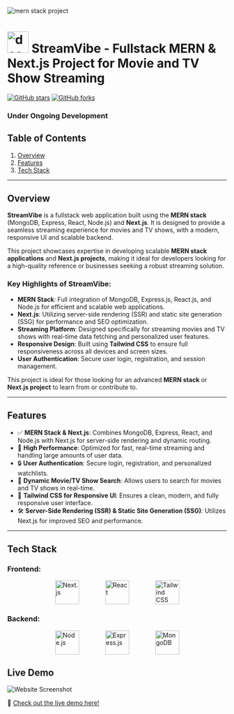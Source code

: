 ![mern stack project](https://github.com/amirrezaRst/StreamVibe/blob/master/frontend/public/github/project-thumbnail.jpg?raw=true)
# <img src="https://github.com/amirrezaRst/StreamVibe/blob/master/frontend/public/github/logo.png?raw=true" alt="description" width="49" height="49"> **StreamVibe** - Fullstack MERN & Next.js Project for Movie and TV Show Streaming

[![GitHub stars](https://img.shields.io/github/stars/amirrezaRst/StreamVibe?style=social)](https://github.com/amirrezaRst/StreamVibe/stargazers)
[![GitHub forks](https://img.shields.io/github/forks/amirrezaRst/StreamVibe?style=social)](https://github.com/amirrezaRst/StreamVibe/network/members)

### Under Ongoing Development

## **Table of Contents**
1. [Overview](#overview)
2. [Features](#features)
3. [Tech Stack](#tech-stack)

---

## **Overview** <a name="overview"></a>

**StreamVibe** is a fullstack web application built using the **MERN stack** (MongoDB, Express, React, Node.js) and **Next.js**. It is designed to provide a seamless streaming experience for movies and TV shows, with a modern, responsive UI and scalable backend.

This project showcases expertise in developing scalable **MERN stack applications** and **Next.js projects**, making it ideal for developers looking for a high-quality reference or businesses seeking a robust streaming solution.

### **Key Highlights of StreamVibe:**
- **MERN Stack**: Full integration of MongoDB, Express.js, React.js, and Node.js for efficient and scalable web applications.
- **Next.js**: Utilizing server-side rendering (SSR) and static site generation (SSG) for performance and SEO optimization.
- **Streaming Platform**: Designed specifically for streaming movies and TV shows with real-time data fetching and personalized user features.
- **Responsive Design**: Built using **Tailwind CSS** to ensure full responsiveness across all devices and screen sizes.
- **User Authentication**: Secure user login, registration, and session management.

This project is ideal for those looking for an advanced **MERN stack** or **Next.js project** to learn from or contribute to.

---

## **Features** <a name="features"></a>

- ✅ **MERN Stack & Next.js**: Combines MongoDB, Express, React, and Node.js with Next.js for server-side rendering and dynamic routing.
- 🚀 **High Performance**: Optimized for fast, real-time streaming and handling large amounts of user data.
- 🔒 **User Authentication**: Secure login, registration, and personalized watchlists.
- 🎥 **Dynamic Movie/TV Show Search**: Allows users to search for movies and TV shows in real-time.
- 🎨 **Tailwind CSS for Responsive UI**: Ensures a clean, modern, and fully responsive user interface.
- 🛠️ **Server-Side Rendering (SSR) & Static Site Generation (SSG)**: Utilizes Next.js for improved SEO and performance.

---

## **Tech Stack** <a name="tech-stack"></a>

### **Frontend:**
<p style="display: flex; justify-content: center; gap: 20px;">
  <img src="https://github.com/amirrezaRst/StreamVibe/blob/master/frontend/public/github/reactjs-logo.png?raw=true" alt="Next.js" width="55" style="margin: 0 20px;">
  <img src="https://github.com/amirrezaRst/StreamVibe/blob/master/frontend/public/github/nextjs-logo.png?raw=true" alt="React" width="55" style="margin: 0 20px;">
  <img src="https://github.com/amirrezaRst/StreamVibe/blob/master/frontend/public/github/tailwind-logo.png?raw=true" alt="Tailwind CSS" width="55" style="margin: 0 20px;">
</p>

### **Backend:**
<p style="display: flex; justify-content: center; gap: 20px;">
  <img src="https://github.com/amirrezaRst/StreamVibe/blob/master/frontend/public/github/nodejs-logo.png?raw=true" alt="Node.js" width="55" style="margin: 0 20px;">
  <img src="https://github.com/amirrezaRst/StreamVibe/blob/master/frontend/public/github/expressjs-logo.png?raw=true" alt="Express.js" width="55" style="margin: 0 20px;">
  <img src="https://github.com/amirrezaRst/StreamVibe/blob/master/frontend/public/github/mongodb-logo.png?raw=true" alt="MongoDB" width="55" style="margin: 0 20px;">
</p>



## **Live Demo** <a name="live-demo"></a>

![Website Screenshot](https://github.com/amirrezaRst/StreamVibe/blob/master/frontend/public/github/streamvibe-project-desktop.png?raw=true)

🔗 [Check out the live demo here!](https://streamvibe-live.liara.run/)



